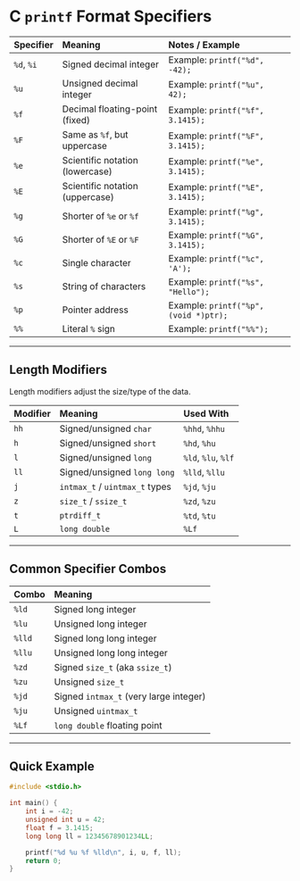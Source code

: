 # C `printf` Format Specifiers

| Specifier | Meaning                          | Notes / Example |
|:----------|:----------------------------------|:----------------|
| `%d`, `%i` | Signed decimal integer            | Example: `printf("%d", -42);` |
| `%u`      | Unsigned decimal integer           | Example: `printf("%u", 42);` |
| `%f`      | Decimal floating-point (fixed)     | Example: `printf("%f", 3.1415);` |
| `%F`      | Same as `%f`, but uppercase         | Example: `printf("%F", 3.1415);` |
| `%e`      | Scientific notation (lowercase)     | Example: `printf("%e", 3.1415);` |
| `%E`      | Scientific notation (uppercase)     | Example: `printf("%E", 3.1415);` |
| `%g`      | Shorter of `%e` or `%f`             | Example: `printf("%g", 3.1415);` |
| `%G`      | Shorter of `%E` or `%F`             | Example: `printf("%G", 3.1415);` |
| `%c`      | Single character                   | Example: `printf("%c", 'A');` |
| `%s`      | String of characters                | Example: `printf("%s", "Hello");` |
| `%p`      | Pointer address                    | Example: `printf("%p", (void *)ptr);` |
| `%%`      | Literal `%` sign                   | Example: `printf("%%");` |

---

## Length Modifiers

Length modifiers adjust the size/type of the data.

| Modifier | Meaning                           | Used With |
|:---------|:----------------------------------|:----------|
| `hh`     | Signed/unsigned `char`             | `%hhd`, `%hhu` |
| `h`      | Signed/unsigned `short`            | `%hd`, `%hu` |
| `l`      | Signed/unsigned `long`             | `%ld`, `%lu`, `%lf` |
| `ll`     | Signed/unsigned `long long`        | `%lld`, `%llu` |
| `j`      | `intmax_t` / `uintmax_t` types      | `%jd`, `%ju` |
| `z`      | `size_t` / `ssize_t`                | `%zd`, `%zu` |
| `t`      | `ptrdiff_t`                        | `%td`, `%tu` |
| `L`      | `long double`                      | `%Lf` |

---

## Common Specifier Combos

| Combo      | Meaning                                  |
|:-----------|:-----------------------------------------|
| `%ld`      | Signed long integer                     |
| `%lu`      | Unsigned long integer                   |
| `%lld`     | Signed long long integer                |
| `%llu`     | Unsigned long long integer              |
| `%zd`      | Signed `size_t` (aka `ssize_t`)          |
| `%zu`      | Unsigned `size_t`                       |
| `%jd`      | Signed `intmax_t` (very large integer)   |
| `%ju`      | Unsigned `uintmax_t`                    |
| `%Lf`      | `long double` floating point            |

---

## Quick Example

```c
#include <stdio.h>

int main() {
    int i = -42;
    unsigned int u = 42;
    float f = 3.1415;
    long long ll = 12345678901234LL;

    printf("%d %u %f %lld\n", i, u, f, ll);
    return 0;
}
